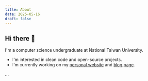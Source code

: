 ```yaml
---
title: About
date: 2025-05-16
draft: false
---
```


## Hi there 👋

<!--
**Jatery/Jatery** is a ✨ _special_ ✨ repository because its `README.md` (this file) appears on your GitHub profile.

Here are some ideas to get you started:

- 🔭 I’m currently working on ...
- 🌱 I’m currently learning ...
- 👯 I’m looking to collaborate on ...
- 🤔 I’m looking for help with ...
- 💬 Ask me about ...
- 📫 How to reach me: ...
- 😄 Pronouns: ...
- ⚡ Fun fact: ...
-->

I'm a computer science undergraduate at National Taiwan University.

- I'm interested in clean code and open-source projects.
- I'm currently working on my <ins>personal website</ins> and [blog page](jatery.github.io).

...
